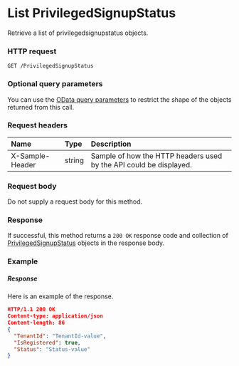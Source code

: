 # List PrivilegedSignupStatus

Retrieve a list of privilegedsignupstatus objects.
### HTTP request
```http
GET /PrivilegedSignupStatus
```
### Optional query parameters
You can use the [OData query parameters](odata-optional-query-parameters.md) to restrict the shape of the objects returned from this call.
### Request headers
| Name       | Type | Description|
|:-----------|:------|:----------|
| X-Sample-Header  | string  | Sample of how the HTTP headers used by the API could be displayed.|

### Request body
Do not supply a request body for this method.
### Response
If successful, this method returns a `200 OK` response code and collection of [PrivilegedSignupStatus](../resources/privilegedsignupstatus.md) objects in the response body.
### Example
##### Response
Here is an example of the response.
```json
HTTP/1.1 200 OK
Content-type: application/json
Content-length: 86
{
  "TenantId": "TenantId-value",
  "IsRegistered": true,
  "Status": "Status-value"
}
```

<!-- uuid: 8681283e-18d2-4750-b866-7cba5850c544
2015-10-09 18:28:47 UTC -->